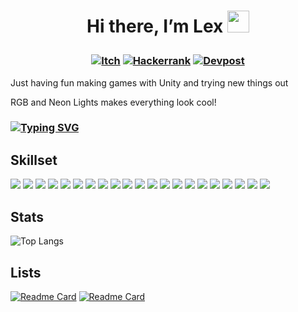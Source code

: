 # <p align="center"> Hi there, I’m Lex <img src="https://media.giphy.com/media/hvRJCLFzcasrR4ia7z/giphy.gif" width="35px"></p>

### <p align="center"> [![Itch](https://img.shields.io/badge/-itch.io-blue?style=for-the-badge)](https://lexingto.itch.io/) [![Hackerrank](https://img.shields.io/badge/-Hackerrank-blue?style=for-the-badge)](https://www.hackerrank.com/MyNamesLex) [![Devpost](https://img.shields.io/badge/-Devpost-blue?style=for-the-badge)](https://devpost.com/MyNamesLex?ref_content=user-portfolio&ref_feature=portfolio&ref_medium=global-nav)

Just having fun making games with Unity and trying new things out

RGB and Neon Lights makes everything look cool!
### [![Typing SVG](https://readme-typing-svg.herokuapp.com/?lines=Unity+Is+Fun)](https://git.io/typing-svg)
## Skillset
<img src="https://img.shields.io/badge/-Unity-blue" /> <img src="https://img.shields.io/badge/-Ren'py-blue" />
<img src="https://img.shields.io/badge/-C%2B%2B-blue" />
<img src="https://img.shields.io/badge/-C%23-blue" />
<img src="https://img.shields.io/badge/-Python-blue" />
<img src="https://img.shields.io/badge/-CSS-blue" />
<img src="https://img.shields.io/badge/-HTML-blue" />
<img src="https://img.shields.io/badge/-Lua-blue" />
<img src="https://img.shields.io/badge/-Javascript-blue" />
<img src="https://img.shields.io/badge/-Processing-blue" />
<img src="https://img.shields.io/badge/-Git-blue" />
<img src="https://img.shields.io/badge/-Markdown-blue"/>
<img src="https://img.shields.io/badge/-.NET-blue" />
<img src="https://img.shields.io/badge/-Blender-blue" />
<img src="https://img.shields.io/badge/-Audacity-blue" />
<img src="https://img.shields.io/badge/-Gimp-blue" />
<img src="https://img.shields.io/badge/-OBS-blue" />
<img src="https://img.shields.io/badge/-Movie%20Studio%2016-blue"/>
<img src="https://img.shields.io/badge/-Bosca%20Ceoil-blue"/>
<img src="https://img.shields.io/badge/-Aesprite-blue"/>
<img src="https://img.shields.io/badge/-SFXR-blue"/>
## Stats
![Top Langs](https://github-readme-stats.vercel.app/api/top-langs/?username=MyNamesLex&layout=compact&hide=shaderlab,asp.net,cython,hlsl&theme=algolia&langs_count=6)
## Lists
[![Readme Card](https://github-readme-stats.vercel.app/api/pin/?username=mynameslex&repo=All-Jam-Games&show_owner=true&theme=algolia)](https://github.com/MyNamesLex/All-Jam-Games)
[![Readme Card](https://github-readme-stats.vercel.app/api/pin/?username=mynameslex&repo=Favourites-I-Made&show_owner=true&theme=algolia)](https://github.com/MyNamesLex/Favourites-I-Made)

